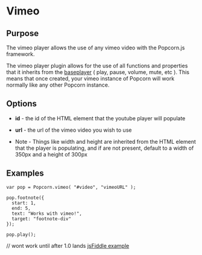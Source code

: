 # Vimeo #

## Purpose ##

The vimeo player allows the use of any vimeo video with the Popcorn.js framework.

The vimeo player plugin allows for the use of all functions and properties that it inherits from the [baseplayer]() ( play, pause, volume, mute, etc ).  This means that once created, your vimeo instance of Popcorn will work normally like any other Popcorn instance.

## Options ##

* **id** - the id of the HTML element that the youtube player will populate
* **url** - the url of the vimeo video you wish to use

* Note - Things like width and height are inherited from the HTML element that the player is populating, and if are not present, default to a width of 350px and a height of 300px

## Examples ##

    var pop = Popcorn.vimeo( "#video", "vimeoURL" );

    pop.footnote({
      start: 1,
      end: 5,
      text: "Works with vimeo!",
      target: "footnote-div"
    });

    pop.play();

// wont work until after 1.0 lands
[jsFiddle example](http://jsfiddle.net/popcornjs/gBEek/)
